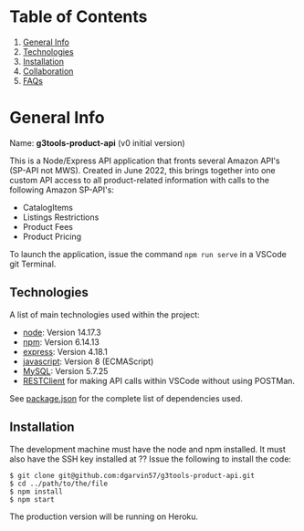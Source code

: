 # Table of Contents

1. [General Info](#general-info)
2. [Technologies](#technologies)
3. [Installation](#installation)
4. [Collaboration](#collaboration)
5. [FAQs](#faqs)

# General Info

Name: **g3tools-product-api** (v0 initial version)

This is a Node/Express API application that fronts several Amazon API's (SP-API not MWS). Created in June 2022, this brings together into one custom API access to all product-related information with calls to the following Amazon SP-API's:

- CatalogItems
- Listings Restrictions
- Product Fees
- Product Pricing

To launch the application, issue the command `npm run serve` in a VSCode git Terminal.

## Technologies

A list of main technologies used within the project:

- [node](https://node.js): Version 14.17.3
- [npm](https://www.npmjs.com): Version 6.14.13
- [express](https://expressjs.com): Version 4.18.1
- [javascript](https://v8.dev/docs): Version 8 (ECMAScript)
- [MySQL](https://mysql.com): Version 5.7.25
- [RESTClient](https://marketplace.visualstudio.com/items?itemName=humao.rest-client) for making API calls within VSCode without using POSTMan.

See [package.json](./package.json) for the complete list of dependencies used.

## Installation

The development machine must have the node and npm installed. It must also have the SSH key installed at ?? Issue the following to install the code:

```
$ git clone git@github.com:dgarvin57/g3tools-product-api.git
$ cd ../path/to/the/file
$ npm install
$ npm start
```

The production version will be running on Heroku.
